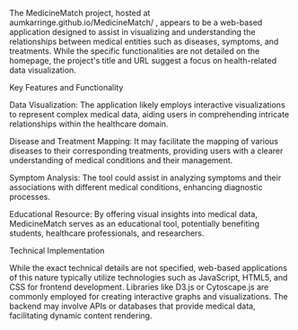 The MedicineMatch project, hosted at aumkarringe.github.io/MedicineMatch/
, appears to be a web-based application designed to assist in visualizing and understanding the relationships between medical entities such as diseases, symptoms, and treatments. While the specific functionalities are not detailed on the homepage, the project's title and URL suggest a focus on health-related data visualization.

Key Features and Functionality

Data Visualization: The application likely employs interactive visualizations to represent complex medical data, aiding users in comprehending intricate relationships within the healthcare domain.

Disease and Treatment Mapping: It may facilitate the mapping of various diseases to their corresponding treatments, providing users with a clearer understanding of medical conditions and their management.

Symptom Analysis: The tool could assist in analyzing symptoms and their associations with different medical conditions, enhancing diagnostic processes.

Educational Resource: By offering visual insights into medical data, MedicineMatch serves as an educational tool, potentially benefiting students, healthcare professionals, and researchers.

Technical Implementation

While the exact technical details are not specified, web-based applications of this nature typically utilize technologies such as JavaScript, HTML5, and CSS for frontend development. Libraries like D3.js or Cytoscape.js are commonly employed for creating interactive graphs and visualizations. The backend may involve APIs or databases that provide medical data, facilitating dynamic content rendering.
